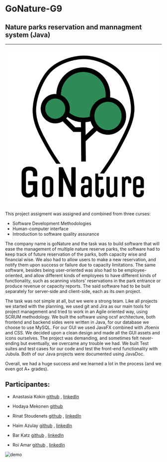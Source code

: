 # GoNature-G9
Nature parks reservation and mannagment system (Java)
----------------------

----------------------
![demo](assets/logo_new.png)

This project assigment was assigned and combined from three curses:
-	Software Development Methodologies
-	Human-computer interface
-	Introduction to software quality assurance

The company name is goNature and the task was to build software that will ease the management of multiple nature reserve parks, the software had to keep track of future reservation of the parks, both capacity wise and financial wise. We also had to allow users to make a new reservation, and notify them upon success or failure due to capacity limitations. The same software, besides being user-oriented was also had to be employee-oriented, and allow different kinds of employees to have different kinds of functionality, such as scanning visitors' reservations in the park entrance or produce revenue or capacity reports. The said software had to be built separately for server-side and client-side, each as its own project.

The task was not simple at all, but we were a strong team.
Like all projects we started with the planning, we used git and Jira as our main tools for project management and tried to work in an Agile oriented way, using SCRUM methodology.
We built the software using ocsf architecture, both frontend and backend sides were written in Java, for our database we choose to use MySQL.
For our GUI we used JavaFX combined with Jfoenix and CSS. We decided upon a clean design and made all the GUI assets and icons ourselves. The project was demanding, and sometimes felt never-ending but eventually, we overcame any trouble we had.
We built Test suites and test cases for our code and test the front-end functionality with Jubula.
Both of our Java projects were documented using JavaDoc.

Overall, we had a huge success and we learned a lot in the process (and we even got A+ grades).

Participantes:
--------------

* Anastasia Kokin
[github](https://github.com/nastyak6) ,
[linkedIn](https://www.linkedin.com/in/anastasia-kokin-957914197/)

* Hodaya Mekonen
[github](https://github.com/HodayaMekonen)

* Rinat Stoudenets
[github](https://github.com/RinatSt) ,
[linkedIn](https://www.linkedin.com/in/rinat-stoudenets-169915127/)

* Haim Azulay
[github](https://github.com/haimazu) ,
[linkedIn](https://www.linkedin.com/in/haimazulay/)

* Bar Katz
[github](https://github.com/barKatz0610) ,
[linkedIn](https://www.linkedin.com/in/bar-katz-a07b5019b/)

* Roi Amar
[github](https://github.com/Roi-Amar) ,
[linkedIn](https://www.linkedin.com/in/roi-amar-145718162/)

![demo](assets/demo.gif)
